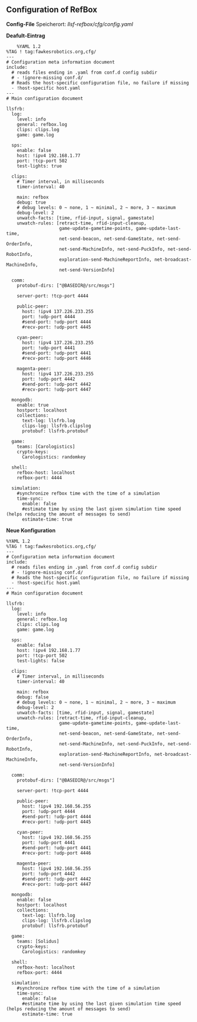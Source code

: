 **Configuration of RefBox**
----------
**Config-File**
Speicherort: *llsf-refbox/cfg/config.yaml*

**Deafult-Eintrag**

        %YAML 1.2
    %TAG ! tag:fawkesrobotics.org,cfg/
    ---
    # Configuration meta information document
    include:
      # reads files ending in .yaml from conf.d config subdir
      # - !ignore-missing conf.d/
      # Reads the host-specific configuration file, no failure if missing
      - !host-specific host.yaml
    ---
    # Main configuration document
    
    llsfrb:
      log:
        level: info
        general: refbox.log
        clips: clips.log
        game: game.log
    
      sps:
        enable: false
        host: !ipv4 192.168.1.77
        port: !tcp-port 502
        test-lights: true
    
      clips:
        # Timer interval, in milliseconds
        timer-interval: 40
    
        main: refbox
        debug: true
        # debug levels: 0 ~ none, 1 ~ minimal, 2 ~ more, 3 ~ maximum
        debug-level: 2
        unwatch-facts: [time, rfid-input, signal, gamestate]
        unwatch-rules: [retract-time, rfid-input-cleanup,
                        game-update-gametime-points, game-update-last-time,
                        net-send-beacon, net-send-GameState, net-send-OrderInfo,
                        net-send-MachineInfo, net-send-PuckInfo, net-send-RobotInfo,
                        exploration-send-MachineReportInfo, net-broadcast-MachineInfo,
                        net-send-VersionInfo]
    
      comm:
        protobuf-dirs: ["@BASEDIR@/src/msgs"]
    
        server-port: !tcp-port 4444
        
        public-peer:
          host: !ipv4 137.226.233.255
          port: !udp-port 4444
          #send-port: !udp-port 4444
          #recv-port: !udp-port 4445
    
        cyan-peer:
          host: !ipv4 137.226.233.255
          port: !udp-port 4441
          #send-port: !udp-port 4441
          #recv-port: !udp-port 4446
    
        magenta-peer:
          host: !ipv4 137.226.233.255
          port: !udp-port 4442
          #send-port: !udp-port 4442
          #recv-port: !udp-port 4447
    
      mongodb:
        enable: true
        hostport: localhost
        collections:
          text-log: llsfrb.log
          clips-log: llsfrb.clipslog
          protobuf: llsfrb.protobuf
    
      game:
        teams: [Carologistics]
        crypto-keys:
          Carologistics: randomkey
    
      shell:
        refbox-host: localhost
        refbox-port: 4444
    
      simulation:
        #synchronize refbox time with the time of a simulation 
        time-sync:
          enable: false
          #estimate time by using the last given simulation time speed (helps reducing the amount of messages to send)
          estimate-time: true
**Neue Konfiguration**

    %YAML 1.2
    %TAG ! tag:fawkesrobotics.org,cfg/
    ---
    # Configuration meta information document
    include:
      # reads files ending in .yaml from conf.d config subdir
      # - !ignore-missing conf.d/
      # Reads the host-specific configuration file, no failure if missing
      - !host-specific host.yaml
    ---
    # Main configuration document
    
    llsfrb:
      log:
        level: info
        general: refbox.log
        clips: clips.log
        game: game.log
    
      sps:
        enable: false
        host: !ipv4 192.168.1.77
        port: !tcp-port 502
        test-lights: false
    
      clips:
        # Timer interval, in milliseconds
        timer-interval: 40
    
        main: refbox
        debug: false
        # debug levels: 0 ~ none, 1 ~ minimal, 2 ~ more, 3 ~ maximum
        debug-level: 2
        unwatch-facts: [time, rfid-input, signal, gamestate]
        unwatch-rules: [retract-time, rfid-input-cleanup,
                        game-update-gametime-points, game-update-last-time,
                        net-send-beacon, net-send-GameState, net-send-OrderInfo,
                        net-send-MachineInfo, net-send-PuckInfo, net-send-RobotInfo,
                        exploration-send-MachineReportInfo, net-broadcast-MachineInfo,
                        net-send-VersionInfo]
    
      comm:
        protobuf-dirs: ["@BASEDIR@/src/msgs"]
    
        server-port: !tcp-port 4444
        
        public-peer:
          host: !ipv4 192.168.56.255
          port: !udp-port 4444
          #send-port: !udp-port 4444
          #recv-port: !udp-port 4445
    
        cyan-peer:
          host: !ipv4 192.168.56.255
          port: !udp-port 4441
          #send-port: !udp-port 4441
          #recv-port: !udp-port 4446
    
        magenta-peer:
          host: !ipv4 192.168.56.255
          port: !udp-port 4442
          #send-port: !udp-port 4442
          #recv-port: !udp-port 4447
    
      mongodb:
        enable: false
        hostport: localhost
        collections:
          text-log: llsfrb.log
          clips-log: llsfrb.clipslog
          protobuf: llsfrb.protobuf
    
      game:
        teams: [Solidus]
        crypto-keys:
          Carologistics: randomkey
    
      shell:
        refbox-host: localhost
        refbox-port: 4444
    
      simulation:
        #synchronize refbox time with the time of a simulation 
        time-sync:
          enable: false
          #estimate time by using the last given simulation time speed (helps reducing the amount of messages to send)
          estimate-time: true

  

